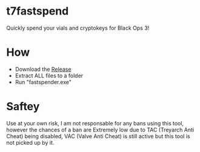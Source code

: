# t7fastspend
Quickly spend your vials and cryptokeys for Black Ops 3!

# How
* Download the [Release](https://)
* Extract ALL files to a folder
* Run "fastspender.exe"

# Saftey
Use at your own risk, I am not responsable for any bans using this tool, however the chances of a ban are Extremely low due to TAC (Treyarch Anti Cheat) being disabled, VAC (Valve Anti Cheat) is still active but this tool is not picked up by it.
